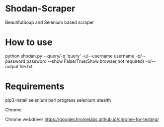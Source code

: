 # Shodan-Scraper
BeautifulSoup and Selenium based scraper
# How to use
python shodan.py --query/-q 'query' -u/--username username -p/--password password --show False/True(Show browser,not required) -o/--output file.txt
# Requirements
pip3 install selenium bs4 progress selenium_stealth

Chrome

Chrome webdriver https://googlechromelabs.github.io/chrome-for-testing/
